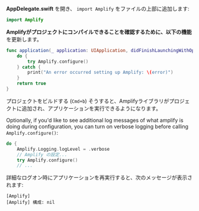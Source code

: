 **AppDelegate.swift** を開き、 `import Amplify` をファイルの上部に追加します:
```swift
import Amplify
```

**Amplifyがプロジェクトにコンパイルできることを確認するために、以下の機能** を更新します。
```swift
func application(_ application: UIApplication, didFinishLaunchingWithOptions launchOptions: [UIApplication.LaunchOptionsKey: Any]?) -> Bool {
    do {
        try Amplify.configure()
    } catch {
        print("An error occurred setting up Amplify: \(error)")
    }
    return true
}
```

プロジェクトをビルドする (`Cmd+b`) そうすると、Amplifyライブラリがプロジェクトに追加され、アプリケーションを実行できるようになります。

Optionally, if you'd like to see additional log messages of what amplify is doing during configuration, you can turn on verbose logging before calling `Amplify.configure()`:
```swift
do {
    Amplify.Logging.logLevel = .verbose
    // Amplify の設定...
    try Amplify.configure()
    // ...
```

詳細なログオン時にアプリケーションを再実行すると、次のメッセージが表示されます:
```console
[Amplify]
[Amplify] 構成: nil
```
